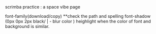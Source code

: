 scrimba practice : a space vibe page

font-family(download/copy) **check the path and spelling
font-shadow (0px 0px 2px black/ | - blur color ) heighlight when the color of font and background is similar.

